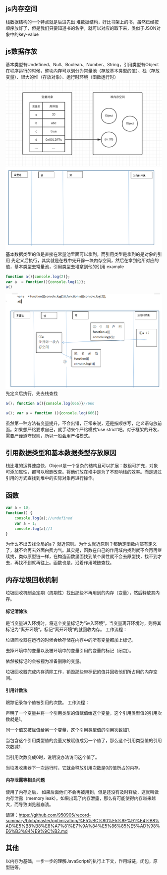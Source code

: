 ## js内存空间
栈数据结构的一个特点就是后进先出
堆数据结构，好比书架上的书，虽然已经按顺序放好了，但是我们只要知道书的名字，就可以对应的取下来，类似于JSON对象中的key-value
## js数据存放
基本类型有Undefined、Null、Boolean、Number、String，引用类型有Object
在程序运行的时候，整块内存可以划分为常量池（存放基本类型的值）、栈（存放变量）、很大的堆（存放对象）、运行时环境（函数运行时）
![](./images/memory-1.png)
![](./images/memory-2.png)
基本数据类型的值是直接在常量池里面可以拿到，而引用类型是拿到的是对象的引用
先定义后执行，其实就是在栈中先开辟一块内存空间，然后在拿到他所对应的值，基本类型去常量池，引用类型去堆拿到他的引用
example
```js
function a(){console.log(2)};
var a  = function(){console.log(1)};
a()
```
![](./images/memory-3.png)
先定义后执行，先去栈查找
```js
a(); function a(){console.log(666)}//666
```
```js
a(); var a = function (){console.log(666)}
```
虽然第一种方法有变量提升，不会出错，正常来说，还是按顺序写，定义语句放前面。如果想严格要求自己，就手动来个严格模式‘use strict’吧。对于框架的开发，需要严谨遵守规则，所以一般会用严格模式。
## 引用数据类型和基本数据类型存放原因
栈比堆的运算速度快，Object是一个复杂的结构且可以扩展：数组可扩充，对象可添加属性，都可以增删改查。将他们放在堆中是为了不影响栈的效率。而是通过引用的方式查找到堆中的实际对象再进行操作。
## 函数
```js
var a = 10;
function() {
	console.log(a);//undefined
	var a = 1;
	console.log(a)//1
}
```
为什么不出去找全局的a？ 
就近原则。为什么就近原则？都确定函数内部有定义了，就不会再去外面白费力气。其实是，函数在自己的作用域内找到就不会再再继续找，类似原型链一样，在构造函数里面找到某个属性就不会去原型找，找不到才去，再找不到就再往上。函数也是，沿着作用域链查找。
## 内存垃圾回收机制
垃圾回收机制会定期（周期性）找出那些不再用到的内存（变量），然后释放其内存。
#### 标记清除法
是当变量进入环境时，将这个变量标记为“进入环境”。当变量离开环境时，则将其标记为“离开环境”。标记“离开环境”的就回收内存。
工作流程：

垃圾回收器在运行的时候会给存储在内存中的所有变量都加上标记。

去掉环境中的变量以及被环境中的变量引用的变量的标记（闭包）。

依然被标记的会被视为准备删除的变量。

垃圾回收器完成内存清除工作，销毁那些带标记的值并回收他们所占用的内存空间。
#### 引用计数法
跟踪记录每个值被引用的次数。
工作流程：

声明了一个变量并将一个引用类型的值赋值给这个变量，这个引用类型值的引用次数就是1。

同一个值又被赋值给另一个变量，这个引用类型值的引用次数加1.

当包含这个引用类型值的变量又被赋值成另一个值了，那么这个引用类型值的引用次数减1.

当引用次数变成0时，说明没办法访问这个值了。

当垃圾收集器下一次运行时，它就会释放引用次数是0的值所占的内存。
#### 内存泄露等相关问题
使用了内存之后， 如果后面他们不会再被用到，但是还没有及时释放，这就叫做内存泄露（memory leak）。如果出现了内存泄露，那么有可能使得内存越来越大，而导致浏览器崩溃。

请转：https://github.com/950905/record-summary/blob/master/optimization/%E5%BC%80%E5%8F%91%E4%B8%AD%E5%B8%B8%E8%A7%81%E7%9A%84%E5%86%85%E5%AD%98%E6%B3%84%E9%9C%B2.md

## 其他
以内存为基础，一步一步的理解JavaScript的执行上下文，作用域链，闭包，原型链等。